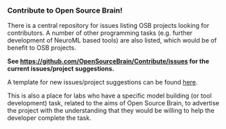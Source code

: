 ### Contribute to Open Source Brain!

There is a central repository for issues listing OSB projects looking for contributors. A number of other programming tasks (e.g. further development of NeuroML based tools) are also listed, which would be of benefit to OSB projects.

**See https://github.com/OpenSourceBrain/Contribute/issues for the current issues/project suggestions.**

A template for new issues/project suggestions can be found [here](https://github.com/OpenSourceBrain/Contribute/blob/master/CONTRIBUTING.md).

This is also a place for labs who have a specific model building (or tool development) task, related to the aims of Open Source Brain, to advertise the project with the understanding that they would be willing to help the developer complete the task. 


